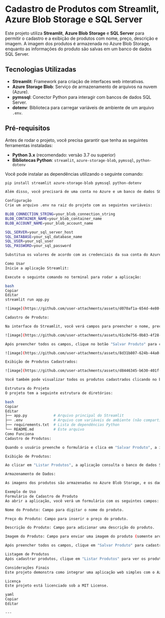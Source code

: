 # Cadastro de Produtos com Streamlit, Azure Blob Storage e SQL Server

Este projeto utiliza **Streamlit**, **Azure Blob Storage** e **SQL Server** para permitir o cadastro e a exibição de produtos com nome, preço, descrição e imagem. A imagem dos produtos é armazenada no Azure Blob Storage, enquanto as informações do produto são salvas em um banco de dados SQL Server.

## Tecnologias Utilizadas

- **Streamlit**: Framework para criação de interfaces web interativas.
- **Azure Storage Blob**: Serviço de armazenamento de arquivos na nuvem (Azure).
- **pymssql**: Conector Python para interagir com bancos de dados SQL Server.
- **dotenv**: Biblioteca para carregar variáveis de ambiente de um arquivo `.env`.

## Pré-requisitos

Antes de rodar o projeto, você precisa garantir que tenha as seguintes ferramentas instaladas:

- **Python 3.x** (recomendado: versão 3.7 ou superior)
- **Bibliotecas Python**: `streamlit`, `azure-storage-blob`, `pymssql`, `python-dotenv`

Você pode instalar as dependências utilizando o seguinte comando:

```bash
pip install streamlit azure-storage-blob pymssql python-dotenv

Além disso, você precisará de uma conta no Azure e um banco de dados SQL Server configurado. Crie um Container no Azure Blob Storage e configure as credenciais do banco de dados SQL Server.

Configuração
Crie um arquivo .env na raiz do projeto com as seguintes variáveis:

BLOB_CONNECTION_STRING=your_blob_connection_string
BLOB_CONTAINER_NAME=your_blob_container_name
BLOB_ACCOUNT_NAME=your_blob_account_name

SQL_SERVER=your_sql_server_host
SQL_DATABASE=your_sql_database_name
SQL_USER=your_sql_user
SQL_PASSWORD=your_sql_password

Substitua os valores de acordo com as credenciais da sua conta do Azure e do SQL Server.

Como Usar
Inicie a aplicação Streamlit:

Execute o seguinte comando no terminal para rodar a aplicação:

bash
Copiar
Editar
streamlit run app.py

![image](https://github.com/user-attachments/assets/d070af1a-654d-4e80-842e-d51a8a0c225a)

Cadastro de Produto:

Na interface do Streamlit, você verá campos para preencher o nome, preço, descrição do produto e um botão para fazer o upload da imagem do produto.

![image](https://github.com/user-attachments/assets/61c0e756-0b83-4f28-86d4-a0945f566730)

Após preencher todos os campos, clique no botão "Salvar Produto" para cadastrar o produto. A imagem será carregada no Azure Blob Storage e os dados do produto serão salvos no banco de dados SQL Server.

![image](https://github.com/user-attachments/assets/8d31b807-624b-44a0-a9d3-24276cd3761e)

Exibição de Produtos Cadastrados:

![image](https://github.com/user-attachments/assets/d8446345-b630-401f-9a46-bbb09dd6079a)

Você também pode visualizar todos os produtos cadastrados clicando no botão "Listar Produtos". Os produtos serão exibidos com suas respectivas informações, incluindo a imagem armazenada no Azure Blob Storage.

Estrutura do Projeto
O projeto tem a seguinte estrutura de diretórios:

bash
Copiar
Editar
├── app.py            # Arquivo principal do Streamlit
├── .env              # Arquivo com variáveis de ambiente (não compartilhe este arquivo)
├── requirements.txt  # Lista de dependências Python
└── README.md         # Este arquivo
Como Funciona
Cadastro de Produtos:

Quando o usuário preenche o formulário e clica em "Salvar Produto", a imagem é enviada para o Azure Blob Storage utilizando o método upload_blob. A URL da imagem retornada é então inserida no banco de dados junto com o nome, preço e descrição do produto.

Exibição de Produtos:

Ao clicar em "Listar Produtos", a aplicação consulta o banco de dados SQL Server, recupera todos os produtos cadastrados e os exibe na tela, incluindo a imagem, preço e descrição.

Armazenamento de Dados:

As imagens dos produtos são armazenadas no Azure Blob Storage, e os dados do produto (nome, preço, descrição e URL da imagem) são persistidos em um banco de dados SQL Server.

Exemplo de Uso
Formulário de Cadastro de Produto
Ao abrir a aplicação, você verá um formulário com os seguintes campos:

Nome do Produto: Campo para digitar o nome do produto.

Preço do Produto: Campo para inserir o preço do produto.

Descrição do Produto: Campo para adicionar uma descrição do produto.

Imagem do Produto: Campo para enviar uma imagem do produto (somente arquivos .jpg, .png ou .jpeg).

Após preencher todos os campos, clique em "Salvar Produto" para cadastrar o produto. A imagem será carregada no Azure Blob Storage e a URL da imagem será armazenada junto com as outras informações no banco de dados.

Listagem de Produtos
Após cadastrar produtos, clique em "Listar Produtos" para ver os produtos que foram registrados. A aplicação exibirá uma lista de produtos com seu nome, preço, descrição e a imagem armazenada no Azure Blob Storage.

Considerações Finais
Este projeto demonstra como integrar uma aplicação web simples com o Azure Blob Storage para armazenamento de imagens e um banco de dados SQL Server para persistência de dados. O uso de Streamlit facilita a criação de interfaces web interativas, e a utilização de dotenv ajuda a manter as credenciais e configurações de forma segura.

Licença
Este projeto está licenciado sob a MIT License.

yaml
Copiar
Editar

---
